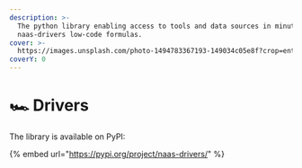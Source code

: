 ```yaml
---
description: >-
  The python library enabling access to tools and data sources in minutes, with
  naas-drivers low-code formulas.
cover: >-
  https://images.unsplash.com/photo-1494783367193-149034c05e8f?crop=entropy&cs=srgb&fm=jpg&ixid=MnwxOTcwMjR8MHwxfHNlYXJjaHwzfHxyb2FkfGVufDB8fHx8MTY0MzcxOTU4Mg&ixlib=rb-1.2.1&q=85
coverY: 0
---
```


# 🏎 Drivers

The library is available on PyPI:

{% embed url="https://pypi.org/project/naas-drivers/" %}

